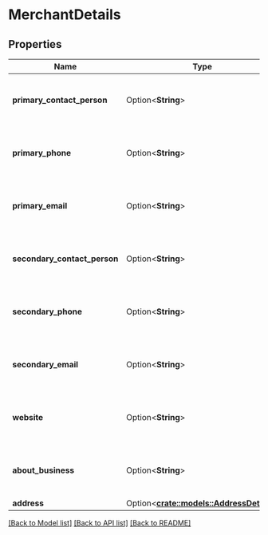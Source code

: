 # MerchantDetails

## Properties

Name | Type | Description | Notes
------------ | ------------- | ------------- | -------------
**primary_contact_person** | Option<**String**> | The merchant's primary contact name | [optional]
**primary_phone** | Option<**String**> | The merchant's primary phone number | [optional]
**primary_email** | Option<**String**> | The merchant's primary email address | [optional]
**secondary_contact_person** | Option<**String**> | The merchant's secondary contact name | [optional]
**secondary_phone** | Option<**String**> | The merchant's secondary phone number | [optional]
**secondary_email** | Option<**String**> | The merchant's secondary email address | [optional]
**website** | Option<**String**> | The business website of the merchant | [optional]
**about_business** | Option<**String**> | A brief description about merchant's business | [optional]
**address** | Option<[**crate::models::AddressDetails**](AddressDetails.md)> |  | [optional]

[[Back to Model list]](../README.md#documentation-for-models) [[Back to API list]](../README.md#documentation-for-api-endpoints) [[Back to README]](../README.md)


